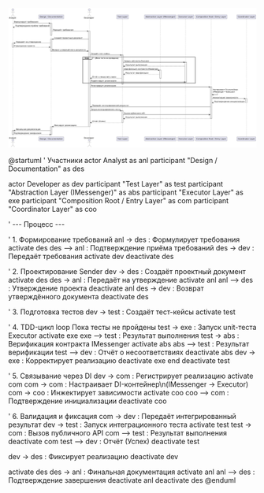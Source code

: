 ![alt text](./sequence_creation_diagram.png)

@startuml
' Участники
actor Analyst as anl
participant "Design / Documentation" as des

actor Developer as dev
participant "Test Layer" as test
participant "Abstraction Layer (IMessenger)" as abs
participant "Executor Layer" as exe
participant "Composition Root / Entry Layer" as com
participant "Coordinator Layer" as coo

' --- Процесс ---

' 1. Формирование требований
anl -> des : Формулирует требования
activate des
des --> anl : Подтверждение приёма требований
des -> dev : Передаёт требования
activate dev
deactivate des

' 2. Проектирование Sender
dev -> des : Создаёт проектный документ
activate des
des -> anl : Передаёт на утверждение
activate anl
anl --> des : Утверждение проекта
deactivate anl
des -> dev : Возврат утверждённого документа
deactivate des

' 3. Подготовка тестов
dev -> test : Создаёт тест-кейсы
activate test

' 4. TDD-цикл
loop Пока тесты не пройдены
    test -> exe : Запуск unit-теста Executor
    activate exe
    exe --> test : Результат выполнения
    test -> abs : Верификация контракта IMessenger
    activate abs
    abs --> test : Результат верификации
    test --> dev : Отчёт о несоответствиях
    deactivate abs
    dev -> exe : Корректирует реализацию
    deactivate exe
end
deactivate test

' 5. Связывание через DI
dev -> com : Регистрирует реализацию
activate com
com -> com : Настраивает DI-контейнер\n(IMessenger → Executor)
com -> coo : Инжектирует зависимости
activate coo
coo --> com : Подтверждение инициализации
deactivate coo

' 6. Валидация и фиксация
com -> dev : Передаёт интегрированный результат
dev -> test : Запуск интеграционного теста
activate test
test -> com : Вызов публичного API
com --> test : Результат выполнения
deactivate com
test --> dev : Отчёт (Успех)
deactivate test

dev -> des : Фиксирует реализацию
deactivate dev

activate des
des -> anl : Финальная документация
activate anl
anl --> des : Подтверждение завершения
deactivate anl
deactivate des
@enduml